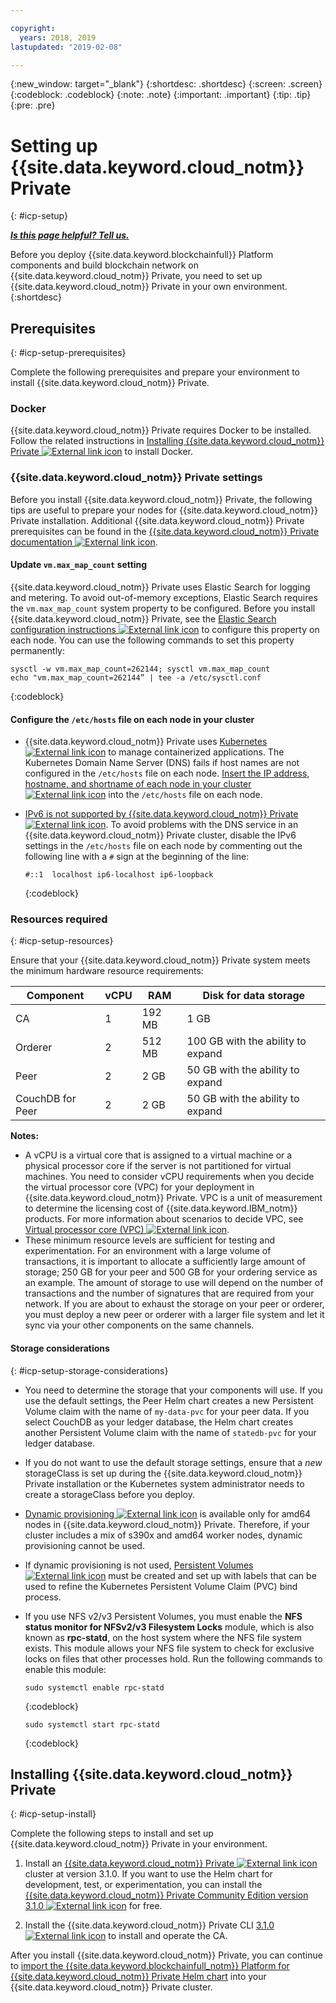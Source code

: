 ```yaml
---

copyright:
  years: 2018, 2019
lastupdated: "2019-02-08"

---
```


{:new_window: target="_blank"}
{:shortdesc: .shortdesc}
{:screen: .screen}
{:codeblock: .codeblock}
{:note: .note}
{:important: .important}
{:tip: .tip}
{:pre: .pre}

# Setting up {{site.data.keyword.cloud_notm}} Private
{: #icp-setup}

***[Is this page helpful? Tell us.](https://www.surveygizmo.com/s3/4501493/IBM-Blockchain-Documentation)***

Before you deploy {{site.data.keyword.blockchainfull}} Platform components and build blockchain network on {{site.data.keyword.cloud_notm}} Private, you need to set up {{site.data.keyword.cloud_notm}} Private in your own environment.
{:shortdesc}

## Prerequisites
{: #icp-setup-prerequisites}

Complete the following prerequisites and prepare your environment to install {{site.data.keyword.cloud_notm}} Private.

### Docker
{{site.data.keyword.cloud_notm}} Private requires Docker to be installed. Follow the related instructions in [Installing {{site.data.keyword.cloud_notm}} Private ![External link icon](images/external_link.svg "External link icon")](https://www.ibm.com/support/knowledgecenter/en/SSBS6K_3.1.0/installing/install.html "Installing {{site.data.keyword.cloud_notm}} Private") to install Docker.

### {{site.data.keyword.cloud_notm}} Private settings
Before you install {{site.data.keyword.cloud_notm}} Private, the following tips are useful to prepare your nodes for {{site.data.keyword.cloud_notm}} Private installation. Additional {{site.data.keyword.cloud_notm}} Private prerequisites can be found in the [{{site.data.keyword.cloud_notm}} Private documentation ![External link icon](images/external_link.svg "External link icon")](https://www.ibm.com/support/knowledgecenter/en/SSBS6K_3.1.0/installing/prep.html "Preparing your cluster for installation").

#### Update `vm.max_map_count` setting
{{site.data.keyword.cloud_notm}} Private uses Elastic Search for logging and metering. To avoid out-of-memory exceptions, Elastic Search requires the `vm.max_map_count` system property to be configured. Before you install {{site.data.keyword.cloud_notm}} Private, see the [Elastic Search configuration instructions ![External link icon](images/external_link.svg "External link icon")](https://www.elastic.co/guide/en/elasticsearch/reference/current/vm-max-map-count.html "Virtual memory") to configure this property on each node. You can use the following commands to set this property permanently:

```
sysctl -w vm.max_map_count=262144; sysctl vm.max_map_count
echo "vm.max_map_count=262144” | tee -a /etc/sysctl.conf
```
{:codeblock}

#### Configure the `/etc/hosts` file on each node in your cluster

- {{site.data.keyword.cloud_notm}} Private uses [Kubernetes ![External link icon](images/external_link.svg "External link icon")](https://kubernetes.io/docs/tutorials/kubernetes-basics/ "Learn Kubernetes Basics") to manage containerized applications. The Kubernetes Domain Name Server (DNS) fails if host names are not configured in the `/etc/hosts` file on each node. [Insert the IP address, hostname, and shortname of each node in your cluster ![External link icon](images/external_link.svg "External link icon")](https://www.ibm.com/support/knowledgecenter/en/SSBS6K_3.1.0/installing/prep_cluster.html "Configuring your cluster") into the `/etc/hosts` file on each node.

- [IPv6 is not supported by {{site.data.keyword.cloud_notm}} Private ![External link icon](images/external_link.svg "External link icon")](https://www.ibm.com/support/knowledgecenter/en/SSBS6K_3.1.0/getting_started/known_issues.html#ipv6 "IPv6 is not supported"). To avoid problems with the DNS service in an {{site.data.keyword.cloud_notm}} Private cluster, disable the IPv6 settings in the `/etc/hosts` file on each node by commenting out the following line with a `#` sign at the beginning of the line:
  ```
  #::1  localhost ip6-localhost ip6-loopback
  ```
  {:codeblock}

### Resources required
{: #icp-setup-resources}

Ensure that your {{site.data.keyword.cloud_notm}} Private system meets the minimum hardware resource requirements:

| Component | vCPU | RAM | Disk for data storage |
|-----------|------|-----|-----------------------|
| CA | 1 |192 MB | 1 GB |
| Orderer | 2 | 512 MB | 100 GB with the ability to expand |
| Peer | 2 | 2 GB | 50 GB with the ability to expand |
| CouchDB for Peer | 2| 2 GB |50 GB with the ability to expand |

 **Notes:**
 - A vCPU is a virtual core that is assigned to a virtual machine or a physical processor core if the server is not partitioned for virtual machines. You need to consider vCPU requirements when you decide the virtual processor core (VPC) for your deployment in {{site.data.keyword.cloud_notm}} Private. VPC is a unit of measurement to determine the licensing cost of {{site.data.keyword.IBM_notm}} products. For more information about scenarios to decide VPC, see [Virtual processor core (VPC) ![External link icon](images/external_link.svg "External link icon")](https://www.ibm.com/support/knowledgecenter/en/SS8JFY_9.2.0/com.ibm.lmt.doc/Inventory/overview/c_virtual_processor_core_licenses.html).
 - These minimum resource levels are sufficient for testing and experimentation. For an environment with a large volume of transactions, it is important to allocate a sufficiently large amount of storage; 250 GB for your peer and 500 GB for your ordering service as an example. The amount of storage to use will depend on the number of transactions and the number of signatures that are required from your network. If you are about to exhaust the storage on your peer or orderer, you must deploy a new peer or orderer with a larger file system and let it sync via your other components on the same channels.

#### Storage considerations
{: #icp-setup-storage-considerations}

* You need to determine the storage that your components will use. If you use the default settings, the Peer Helm chart creates a new Persistent Volume claim with the name of `my-data-pvc` for your peer data. If you select CouchDB as your ledger database, the Helm chart creates another Persistent Volume claim with the name of `statedb-pvc` for your ledger database.
* If you do not want to use the default storage settings, ensure that a *new* storageClass is set up during the {{site.data.keyword.cloud_notm}} Private installation or the Kubernetes system administrator needs to create a storageClass before you deploy.
* [Dynamic provisioning ![External link icon](images/external_link.svg "External link icon")](https://kubernetes.io/docs/concepts/storage/dynamic-provisioning/ "Dynamic Volume Provisioning") is available only for amd64 nodes in {{site.data.keyword.cloud_notm}} Private. Therefore, if your cluster includes a mix of s390x and amd64 worker nodes, dynamic provisioning cannot be used.
* If dynamic provisioning is not used, [Persistent Volumes ![External link icon](images/external_link.svg "External link icon")](https://kubernetes.io/docs/concepts/storage/persistent-volumes/ "Persistent Volumes") must be created and set up with labels that can be used to refine the Kubernetes Persistent Volume Claim (PVC) bind process.
* If you use NFS v2/v3 Persistent Volumes, you must enable the **NFS status monitor for NFSv2/v3 Filesystem Locks** module, which is also known as **rpc-statd**, on the host system where the NFS file system exists. This module allows your NFS file system to check for exclusive locks on files that other processes hold. Run the following commands to enable this module:

  ```
  sudo systemctl enable rpc-statd
  ```
  {:codeblock}

  ```
  sudo systemctl start rpc-statd
  ```
  {:codeblock}

## Installing {{site.data.keyword.cloud_notm}} Private
{: #icp-setup-install}

Complete the following steps to install and set up {{site.data.keyword.cloud_notm}} Private in your environment.

1. Install an [{{site.data.keyword.cloud_notm}} Private ![External link icon](images/external_link.svg "External link icon") ](https://www.ibm.com/support/knowledgecenter/en/SSBS6K_3.1.0/kc_welcome_containers.html) cluster at version 3.1.0. If you want to use the Helm chart for development, test, or experimentation, you can install the [{{site.data.keyword.cloud_notm}} Private Community Edition version 3.1.0 ![External link icon](images/external_link.svg "External link icon")](https://www.ibm.com/support/knowledgecenter/en/SSBS6K_3.1.0/kc_welcome_containers.html "{{site.data.keyword.cloud_notm}} Private-CE version 3.1.0") for free.

2. Install the {{site.data.keyword.cloud_notm}} Private CLI [3.1.0 ![External link icon](images/external_link.svg "External link icon")](https://www.ibm.com/support/knowledgecenter/en/SSBS6K_3.1.0/manage_cluster/install_cli.html) to install and operate the CA.

After you install {{site.data.keyword.cloud_notm}} Private, you can continue to [import the {{site.data.keyword.blockchainfull_notm}} Platform for {{site.data.keyword.cloud_notm}} Private Helm chart](/docs/services/blockchain/howto/helm_install_icp.html#helm-install) into your {{site.data.keyword.cloud_notm}} Private cluster.
